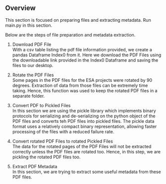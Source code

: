 ## Overview
This section is focused on preparing files and extracting metadata. 
Run main.py in this section.

Below are the steps of file preparation and metadata extraction.

1.	Download PDF File <br>
With a csv table listing the pdf file information provided, we create a pandas Dataframe Index0 from it.
Here we download the PDF Files using the downloadable link provided in the Index0 Dataframe and saving the files to our desktop. 

2.	Rotate the PDF Files  <br>
Some pages in the PDF files for the ESA projects were rotated by 90 degrees. Extraction of data from those files can be extremely time taking. Hence, this function was used to keep the rotated PDF files in a separate folder. 

3.  Convert PDF to Pickled Files  <br>
In this section we are using the pickle library which implements binary protocols for serializing and de-serializing on the python object of the PDF files and converts teh PDF files into pickled files. The pickle data format uses a relatively compact binary representation, allowing faster processing of the files with a reduced failure rate. 

4.	Convert rotated PDF Files to rotated Pickled Files <br>
The data for the rotated pages of the PDF Files will not be extracted correctly unless the PDF files are rotated too. Hence, in this step, we are pickling the rotated PDF files too.

5.  Extract PDF Metadata  <br>
In this section, we are trying to extract some useful metadata from these PDF files.
